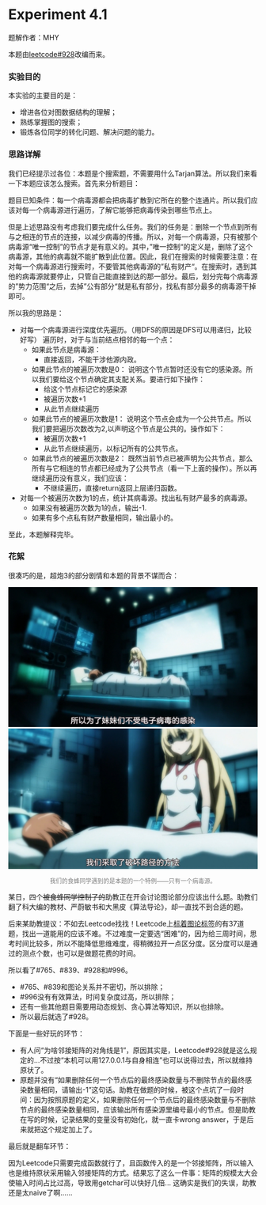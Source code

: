 # Experiment 4.1

题解作者：MHY

本题由[leetcode#928](https://leetcode-cn.com/problems/minimize-malware-spread-ii/ "leetcode真是个好东西！")改编而来。

### 实验目的

本实验的主要目的是：
* 增进各位对图数据结构的理解；
* 熟练掌握图的搜索；
* 锻炼各位同学的转化问题、解决问题的能力。

### 思路详解
我们已经提示过各位：本题是个搜索题，不需要用什么Tarjan算法。所以我们来看一下本题应该怎么搜索。首先来分析题目：

题目已知条件：每一个病毒源都会把病毒扩散到它所在的整个连通片。所以我们应该对每一个病毒源进行遍历，了解它能够把病毒传染到哪些节点上。

但是上述思路没有考虑我们要完成什么任务。我们的任务是：删除一个节点到所有与之相连的节点的连接，以减少病毒的传播。所以，对每一个病毒源，只有被那个病毒源“唯一控制”的节点才是有意义的。其中，”唯一控制“的定义是，删除了这个病毒源，其他的病毒就不能扩散到此位置。因此，我们在搜索的时候需要注意：在对每一个病毒源进行搜索时，不要管其他病毒源的”私有财产“。在搜索时，遇到其他的病毒源就要停止，只管自己能直接到达的那一部分。最后，划分完每个病毒源的”势力范围“之后，去掉”公有部分“就是私有部分，找私有部分最多的病毒源干掉即可。

所以我的思路是：
* 对每一个病毒源进行深度优先遍历。（用DFS的原因是DFS可以用递归，比较好写）
  遍历时，对于与当前结点相邻的每一个点：
  * 如果此节点是病毒源：
    * 直接返回，不能干涉他源内政。
  * 如果此节点的被遍历次数是0：
  说明这个节点暂时还没有它的感染源。所以我们要给这个节点确定其支配关系。要进行如下操作：
    * 给这个节点标记它的感染源
    * 被遍历次数+1
    * 从此节点继续遍历
  * 如果此节点的被遍历次数是1：
  说明这个节点会成为一个公共节点。所以我们要把遍历次数改为2,以声明这个节点是公共的。操作如下：
    * 被遍历次数+1
    * 从此节点继续遍历，以标记所有的公共节点。
  * 如果此节点的被遍历次数是2：
  既然当前节点已被声明为公共节点，那么所有与它相连的节点都已经成为了公共节点（看一下上面的操作）。所以再继续遍历没有意义，我们应该：
    * 不继续遍历，直接return返回上层递归函数。
* 对每一个被遍历次数为1的点，统计其病毒源。找出私有财产最多的病毒源。
  * 如果没有被遍历次数为1的点，输出-1.
  * 如果有多个点私有财产数量相同，输出最小的。

至此，本题解释完毕。

### 花絮

很凑巧的是，超炮3的部分剧情和本题的背景不谋而合：

<div align="center">
    <img src="readme-pics/Shokuhou-1.jpg"/>
    <img src="readme-pics/Shokuhou-2.jpg"/>
</div>

<p align="center" style='font-size:12px;color:gray'>我们的食蜂同学遇到的是本题的一个特例——只有一个病毒源。</p>


某日，四个~~被食蜂同学控制了的~~助教正在开会讨论图论部分应该出什么题。助教们翻了科大编的教材、严蔚敏书和大黑皮《算法导论》，却一直找不到合适的题。

后来某助教提议：不如去Leetcode找找！Leetcode上[标着图论标签](https://leetcode-cn.com/tag/graph/ "Leetcode真是个好东西！")的有37道题，找出一道能用的应该不难。不过难度一定要选“困难”的，因为给三周时间，思考时间比较多，所以不能降低思维难度，得稍微拉开一点区分度。区分度可以是通过的测点个数，也可以是做题花费的时间。

所以看了#765、#839、#928和#996。
* #765、#839和图论关系并不密切，所以排除；
* #996没有有效算法，时间复杂度过高，所以排除；
* 还有一些其他题目需要用动态规划、贪心算法等知识，所以也排除。
* 所以最后就选了#928。

下面是一些好玩的环节：
* 有人问“为啥邻接矩阵的对角线是1”，原因其实是，Leetcode#928就是这么规定的...不过按“本机可以用127.0.0.1与自身相连”也可以说得过去，所以就维持原状了。
* 原题并没有“如果删除任何一个节点后的最终感染数量与不删除节点的最终感染数量相同，请输出-1”这句话。助教在做题的时候，被这个点坑了一段时间：因为按照原题的定义，如果删除任何一个节点后的最终感染数量与不删除节点的最终感染数量相同，应该输出所有感染源里编号最小的节点。但是助教在写的时候，记录结果的变量没有初始化，就一直卡wrong answer，于是后来就把这个规定加上了。
  
最后就是翻车环节：

因为Leetcode只需要完成函数就行了，且函数传入的是一个邻接矩阵，所以输入也是维持原状采用输入邻接矩阵的方式。结果忘了这么一件事：矩阵的规模太大会使输入时间占比过高，导致用getchar可以快好几倍...
这确实是我们的失误，助教还是太naive了啊......

